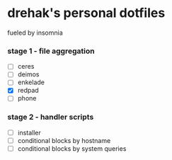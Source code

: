 # drehak's personal dotfiles
fueled by insomnia

### stage 1 - file aggregation
- [ ] ceres
- [ ] deimos
- [ ] enkelade
- [x] redpad
- [ ] phone

### stage 2 - handler scripts
- [ ] installer
- [ ] conditional blocks by hostname
- [ ] conditional blocks by system queries

